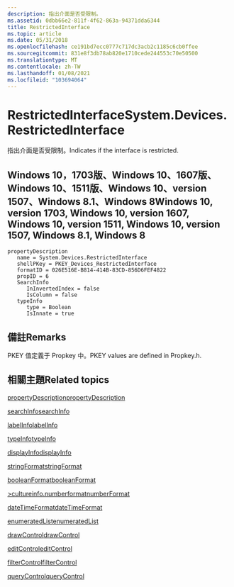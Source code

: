 ```yaml
---
description: 指出介面是否受限制。
ms.assetid: 0dbb66e2-811f-4f62-863a-94371dda6344
title: RestrictedInterface
ms.topic: article
ms.date: 05/31/2018
ms.openlocfilehash: ce191bd7ecc0777c717dc3acb2c1185c6cb0ffee
ms.sourcegitcommit: 831e8f3db78ab820e1710cede244553c70e50500
ms.translationtype: MT
ms.contentlocale: zh-TW
ms.lasthandoff: 01/08/2021
ms.locfileid: "103694064"
---
```

# <a name="systemdevicesrestrictedinterface"></a><span data-ttu-id="93cf4-103">RestrictedInterface</span><span class="sxs-lookup"><span data-stu-id="93cf4-103">System.Devices.RestrictedInterface</span></span>

<span data-ttu-id="93cf4-104">指出介面是否受限制。</span><span class="sxs-lookup"><span data-stu-id="93cf4-104">Indicates if the interface is restricted.</span></span>

## <a name="windows-10-version-1703-windows-10-version-1607-windows-10-version-1511-windows-10-version-1507-windows-81-windows-8"></a><span data-ttu-id="93cf4-105">Windows 10，1703版、Windows 10、1607版、Windows 10、1511版、Windows 10、version 1507、Windows 8.1、Windows 8</span><span class="sxs-lookup"><span data-stu-id="93cf4-105">Windows 10, version 1703, Windows 10, version 1607, Windows 10, version 1511, Windows 10, version 1507, Windows 8.1, Windows 8</span></span>

```
propertyDescription
   name = System.Devices.RestrictedInterface
   shellPKey = PKEY_Devices_RestrictedInterface
   formatID = 026E516E-B814-414B-83CD-856D6FEF4822
   propID = 6
   SearchInfo
      InInvertedIndex = false
      IsColumn = false
   typeInfo
      type = Boolean
      IsInnate = true
```

## <a name="remarks"></a><span data-ttu-id="93cf4-106">備註</span><span class="sxs-lookup"><span data-stu-id="93cf4-106">Remarks</span></span>

<span data-ttu-id="93cf4-107">PKEY 值定義于 Propkey 中。</span><span class="sxs-lookup"><span data-stu-id="93cf4-107">PKEY values are defined in Propkey.h.</span></span>

## <a name="related-topics"></a><span data-ttu-id="93cf4-108">相關主題</span><span class="sxs-lookup"><span data-stu-id="93cf4-108">Related topics</span></span>

<dl> <dt>

[<span data-ttu-id="93cf4-109">propertyDescription</span><span class="sxs-lookup"><span data-stu-id="93cf4-109">propertyDescription</span></span>](./propdesc-schema-propertydescription.md)
</dt> <dt>

[<span data-ttu-id="93cf4-110">searchInfo</span><span class="sxs-lookup"><span data-stu-id="93cf4-110">searchInfo</span></span>](./propdesc-schema-searchinfo.md)
</dt> <dt>

[<span data-ttu-id="93cf4-111">labelInfo</span><span class="sxs-lookup"><span data-stu-id="93cf4-111">labelInfo</span></span>](./propdesc-schema-labelinfo.md)
</dt> <dt>

[<span data-ttu-id="93cf4-112">typeInfo</span><span class="sxs-lookup"><span data-stu-id="93cf4-112">typeInfo</span></span>](./propdesc-schema-typeinfo.md)
</dt> <dt>

[<span data-ttu-id="93cf4-113">displayInfo</span><span class="sxs-lookup"><span data-stu-id="93cf4-113">displayInfo</span></span>](./propdesc-schema-displayinfo.md)
</dt> <dt>

[<span data-ttu-id="93cf4-114">stringFormat</span><span class="sxs-lookup"><span data-stu-id="93cf4-114">stringFormat</span></span>](./propdesc-schema-stringformat.md)
</dt> <dt>

[<span data-ttu-id="93cf4-115">booleanFormat</span><span class="sxs-lookup"><span data-stu-id="93cf4-115">booleanFormat</span></span>](./propdesc-schema-booleanformat.md)
</dt> <dt>

[<span data-ttu-id="93cf4-116">>cultureinfo.numberformat</span><span class="sxs-lookup"><span data-stu-id="93cf4-116">numberFormat</span></span>](./propdesc-schema-numberformat.md)
</dt> <dt>

[<span data-ttu-id="93cf4-117">dateTimeFormat</span><span class="sxs-lookup"><span data-stu-id="93cf4-117">dateTimeFormat</span></span>](./propdesc-schema-datetimeformat.md)
</dt> <dt>

[<span data-ttu-id="93cf4-118">enumeratedList</span><span class="sxs-lookup"><span data-stu-id="93cf4-118">enumeratedList</span></span>](./propdesc-schema-enumeratedlist.md)
</dt> <dt>

[<span data-ttu-id="93cf4-119">drawControl</span><span class="sxs-lookup"><span data-stu-id="93cf4-119">drawControl</span></span>](./propdesc-schema-drawcontrol.md)
</dt> <dt>

[<span data-ttu-id="93cf4-120">editControl</span><span class="sxs-lookup"><span data-stu-id="93cf4-120">editControl</span></span>](./propdesc-schema-editcontrol.md)
</dt> <dt>

[<span data-ttu-id="93cf4-121">filterControl</span><span class="sxs-lookup"><span data-stu-id="93cf4-121">filterControl</span></span>](./propdesc-schema-filtercontrol.md)
</dt> <dt>

[<span data-ttu-id="93cf4-122">queryControl</span><span class="sxs-lookup"><span data-stu-id="93cf4-122">queryControl</span></span>](./propdesc-schema-querycontrol.md)
</dt> </dl>

 

 
